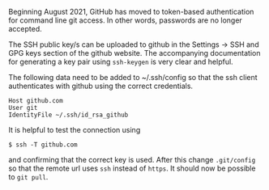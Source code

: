 Beginning August 2021, GitHub has moved to token-based
authentication for command line git access. In other words,
passwords are no longer accepted.

The SSH public key/s can be uploaded to github in the Settings
-> SSH and GPG keys section of the github website. The accompanying
documentation for generating a key pair using `ssh-keygen` is
very clear and helpful.

The following data need to be added to ~/.ssh/config so that the ssh
client authenticates with github using the correct credentials.

    Host github.com
    User git
    IdentityFile ~/.ssh/id_rsa_github

It is helpful to test the connection using

    $ ssh -T github.com

and confirming that the correct key is used. After this change
`.git/config` so that the remote url uses `ssh` instead of `https`.
It should now be possible to `git pull`.
